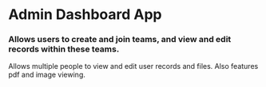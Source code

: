 

# Admin Dashboard App

### Allows users to create and join teams, and view and edit records within these teams.

Allows multiple people to view and edit user records and files. Also features pdf and image viewing. 
